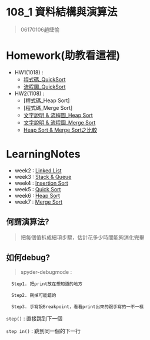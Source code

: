 # 108_1 資料結構與演算法
>06170106趙緁愉

# Homework(助教看這裡)
* HW1(1018) :
    * [程式碼_QuickSort](https://nbviewer.jupyter.org/github/zhaoqieyu/LearningNotes/blob/master/HW1/HW1_QuickSort.ipynb)
    * [流程圖_QuickSort](https://github.com/zhaoqieyu/LearningNotes/blob/master/HW1/%E6%B5%81%E7%A8%8B%E5%9C%96_Quick%20Sort.jpg)
* HW2(1108) :
    * [程式碼_Heap Sort]
    * [程式碼_Merge Sort]
    * [文字說明 & 流程圖_Heap Sort](https://github.com/zhaoqieyu/LearningNotes/blob/master/HW2/%E6%96%87%E5%AD%97%E8%AA%AA%E6%98%8E%20%26%20%E6%B5%81%E7%A8%8B%E5%9C%96_Heap%20Sort.md)
    * [文字說明 & 流程圖_Merge Sort](https://github.com/zhaoqieyu/LearningNotes/blob/master/HW2/%E6%96%87%E5%AD%97%E8%AA%AA%E6%98%8E%20%26%20%E6%B5%81%E7%A8%8B%E5%9C%96_Merge%20Sort.md)
    * [Heap Sort & Merge Sort之比較](https://github.com/zhaoqieyu/LearningNotes/blob/master/HW2/Heap%20Sort%20%26%20Merge%20Sort%E4%B9%8B%E6%AF%94%E8%BC%83.md)
# LearningNotes
* week2 :
[Linked List](https://github.com/zhaoqieyu/LearningNotes/tree/master/01_Linked%20List)
* week3 :
[Stack & Queue](https://github.com/zhaoqieyu/LearningNotes/tree/master/02_Stack%26Queue)
* week4 :
[Insertion Sort](https://github.com/zhaoqieyu/LearningNotes/tree/master/03_Insertion%20Sort)
* week5 :
[Quick Sort](https://github.com/zhaoqieyu/LearningNotes/tree/master/04_Quick%20Sort)
* week6 :
[Heap Sort](https://github.com/zhaoqieyu/LearningNotes/tree/master/05_Heap%20Sort)
* week7 :
[Merge Sort](https://github.com/zhaoqieyu/LearningNotes/tree/master/06_Merge%20Sort)


## 何謂演算法?
>把每個值拆成細項步驟，估計花多少時間能夠消化完畢

## 如何debug?
  >spyder-debugmode :
  
      Step1. 把print放在想知道的地方             
      
      Step2. 刪掉可能錯的
    
      Step3. 手寫設Breakpoint，看看print出來的跟手寫的一不一樣
   
   `step()` : 直接跳到下一個
   
   `step in()` : 跳到同一個的下一行
      

